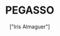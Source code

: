 ---
title: 'PEGASSO'
description: 'El unicornio es una criatura mitológica del folclore europeo representada habitualmente como un caballo blanco con patas de antílope, ojos y pelo de cabra y un cuerno en la frente.'
pubDate: '2024-03-29T01:21:51.613Z'
heroImage: '/pegasso.jpg'
categories: ['Caballo', 'unicornios','terror', 'mitologia', 'leyenda']
tags: ['caballo', 'cuerno', 'mitologico', 'Peliculas', 'spelaje']
author: '["Iris Almaguer"]'
---